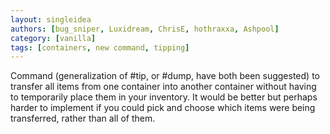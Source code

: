 ```yaml
---
layout: singleidea
authors: [bug_sniper, Luxidream, ChrisE, hothraxxa, Ashpool]
category: [vanilla]
tags: [containers, new command, tipping]
---
```

Command (generalization of #tip, or #dump, have both been suggested) to transfer all items from one container into another container without having to temporarily place them in your inventory. It would be better but perhaps harder to implement if you could pick and choose which items were being transferred, rather than all of them.
